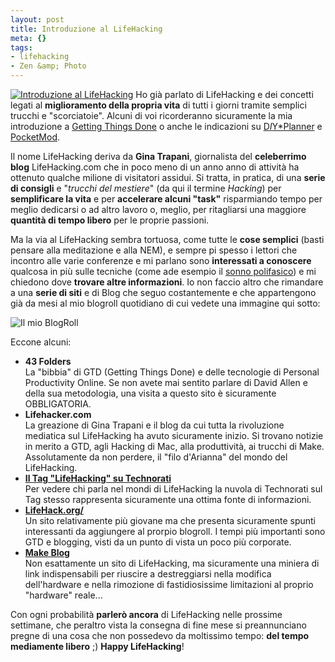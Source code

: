 ```yaml
--- 
layout: post
title: Introduzione al LifeHacking
meta: {}
tags: 
- lifehacking
- Zen &amp; Photo
---
```

[![Introduzione al LifeHacking](/download/20061129_LifeHacker.jpg)](http://www.amazon.co.uk/gp/search?ie=UTF8&keywords=http%3A%2F%2Fwww.amazon.co.uk%2FLifehacker-Life-changing-Geek-Tips-Simplify%2Fdp%2F0470050659%2Fsr%3D11-1%2Fqid%3D1164791301%2Fref%3Dsr%5F11%5F1%2F026-5660396-0140469&tag=obscuraluxdar-21&index=blended&linkCode=ur2&camp=1634&creative=6738)
Ho già parlato di LifeHacking e dei concetti legati al **miglioramento della propria vita** di tutti i giorni tramite semplici trucchi e "scorciatoie". Alcuni di voi ricorderanno sicuramente la mia introduzione a [Getting Things Done](http://www.lastknight.com/2005/09/07/introduzione-a-gtd-getting-things-done/) o anche le indicazioni su [D*I*Y*Planner](http://www.lastknight.com/2005/09/09/diy-planner-il-palmare-di-carta/) e [PocketMod](http://www.lastknight.com/2005/09/07/153/).  
  
Il nome LifeHacking deriva da **Gina Trapani**, giornalista del **celeberrimo blog** LifeHacking.com che in poco meno di un anno anno di attività ha ottenuto qualche milione di visitatori assidui.   Si tratta, in pratica, di una **serie di consigli** e "*trucchi del mestiere*" (da qui il termine *Hacking*) per **semplificare la vita** e per **accelerare alcuni "task"** risparmiando tempo per meglio dedicarsi o ad altro lavoro o, meglio, per ritagliarsi una maggiore **quantità di tempo libero** per le proprie passioni.
  
Ma la via al LifeHacking sembra tortuosa, come tutte le **cose semplici** (basti pensare alla meditazione e alla NEM), e sempre pi spesso i lettori che incontro alle varie conferenze e mi parlano sono **interessati a conoscere** qualcosa in più sulle tecniche (come ade esempio il [sonno polifasico](http://www.lastknight.com/2006/05/20/il-sonno-polifasico-una-introduzione/)) e mi chiedono dove **trovare altre informazioni**. Io non faccio altro che rimandare a una **serie di siti** e di Blog che seguo costantemente e che appartengono già da mesi al mio blogroll quotidiano di cui vedete una immagine qui sotto:  
  
![Il mio BlogRoll](/download/20061129_NewsFire.jpg)
  
  
Eccone alcuni:  
  
* **43 Folders**  
  La "bibbia" di GTD (Getting Things Done) e delle tecnologie di Personal Productivity Online. Se non avete mai sentito parlare di David Allen e della sua metodologia, una visita a questo sito è sicuramente OBBLIGATORIA. 
* **Lifehacker.com**  
  La greazione di Gina Trapani e il blog da cui tutta la rivoluzione mediatica sul LifeHacking ha avuto sicuramente inizio. Si trovano notizie in merito a GTD, agli Hacking di Mac, alla produttività, ai trucchi di Make. Assolutamente da non perdere, il "filo d'Arianna" del mondo del LifeHacking.
* **[Il Tag "LifeHacking" su Technorati](http://www.technorati.com/tag/lifehacking)**  
  Per vedere chi parla nel mondi di LifeHacking la nuvola di Technorati sul Tag stesso rappresenta sicuramente una ottima fonte di informazioni. 
* **[LifeHack.org/](http://www.lifehack.org/)**  
  Un sito relativamente più giovane ma che presenta sicuramente spunti interessanti da aggiungere al prorpio blogroll. I tempi più importanti sono GTD e blogging, visti da un punto di vista un poco più corporate.
* **[Make Blog](http://www.makezine.com/blog)**  
  Non esattamente un sito di LifeHacking, ma sicuramente una miniera di link indispensabili per riuscire a destreggiarsi nella modifica dell'hardware e nella rimozione di fastidiosissime limitazioni al proprio "hardware" reale...
  
Con ogni probabilità **parlerò ancora** di LifeHacking nelle prossime settimane, che peraltro vista la consegna di fine mese si preannunciano pregne di una cosa che non possedevo da moltissimo tempo: **del tempo mediamente libero** ;)
**Happy LifeHacking**!  
 
